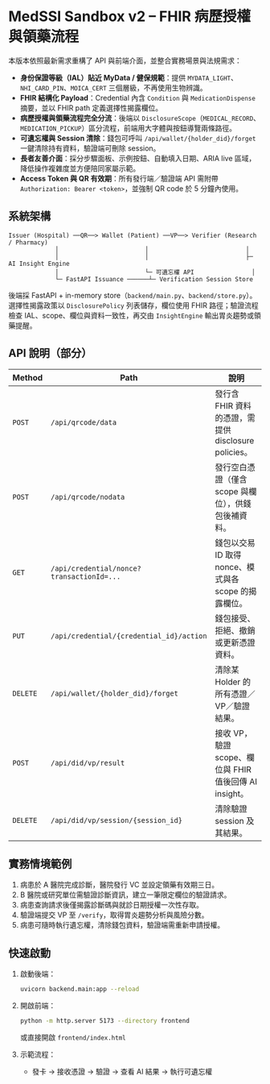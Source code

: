 # MedSSI Sandbox v2 – FHIR 病歷授權與領藥流程

本版本依照最新需求重構了 API 與前端介面，並整合實務場景與法規需求：

- **身份保證等級（IAL）貼近 MyData / 健保規範**：提供 `MYDATA_LIGHT`、`NHI_CARD_PIN`、`MOICA_CERT` 三個層級，不再使用生物辨識。
- **FHIR 結構化 Payload**：Credential 內含 `Condition` 與 `MedicationDispense` 摘要，並以 FHIR path 定義選擇性揭露欄位。
- **病歷授權與領藥流程完全分流**：後端以 `DisclosureScope`（`MEDICAL_RECORD`、`MEDICATION_PICKUP`）區分流程，前端用大字體與按鈕導覽兩條路徑。
- **可遺忘權與 Session 清除**：錢包可呼叫 `/api/wallet/{holder_did}/forget` 一鍵清除持有資料，驗證端可刪除 session。
- **長者友善介面**：採分步驟面板、示例按鈕、自動填入日期、ARIA live 區域，降低操作複雜度並方便陪同家屬示範。
- **Access Token 與 QR 有效期**：所有發行端／驗證端 API 需附帶 `Authorization: Bearer <token>`，並強制 QR code 於 5 分鐘內使用。

## 系統架構
```
Issuer (Hospital) ──QR──> Wallet (Patient) ──VP──> Verifier (Research / Pharmacy)
             │                        │                           │
             │                        │                           ├─ AI Insight Engine
             │                        └─ 可遺忘權 API                │
             └─ FastAPI Issuance ──────┴─ Verification Session Store
```

後端採 FastAPI + in-memory store（`backend/main.py`、`backend/store.py`）。選擇性揭露政策以 `DisclosurePolicy` 列表儲存，欄位使用 FHIR 路徑；驗證流程檢查 IAL、scope、欄位與資料一致性，再交由 `InsightEngine` 輸出胃炎趨勢或領藥提醒。

## API 說明（部分）

| Method | Path | 說明 |
|--------|------|------|
| `POST` | `/api/qrcode/data` | 發行含 FHIR 資料的憑證，需提供 disclosure policies。 |
| `POST` | `/api/qrcode/nodata` | 發行空白憑證（僅含 scope 與欄位），供錢包後補資料。 |
| `GET` | `/api/credential/nonce?transactionId=...` | 錢包以交易 ID 取得 nonce、模式與各 scope 的揭露欄位。 |
| `PUT` | `/api/credential/{credential_id}/action` | 錢包接受、拒絕、撤銷或更新憑證資料。 |
| `DELETE` | `/api/wallet/{holder_did}/forget` | 清除某 Holder 的所有憑證／VP／驗證結果。 |
| `POST` | `/api/did/vp/result` | 接收 VP，驗證 scope、欄位與 FHIR 值後回傳 AI insight。 |
| `DELETE` | `/api/did/vp/session/{session_id}` | 清除驗證 session 及其結果。 |

## 實務情境範例

1. 病患於 A 醫院完成診斷，醫院發行 VC 並設定領藥有效期三日。
2. B 醫院或研究單位需驗證診斷資訊，建立一筆限定欄位的驗證請求。
3. 病患查詢請求後僅揭露診斷碼與就診日期授權一次性存取。
4. 驗證端提交 VP 至 `/verify`，取得胃炎趨勢分析與風險分數。
5. 病患可隨時執行遺忘權，清除錢包資料，驗證端需重新申請授權。

## 快速啟動

1. 啟動後端：
   ```bash
   uvicorn backend.main:app --reload
   ```
2. 開啟前端：
   ```bash
   python -m http.server 5173 --directory frontend
   ```
   或直接開啟 `frontend/index.html`

3. 示範流程：
   - 發卡 → 接收憑證 → 驗證 → 查看 AI 結果 → 執行可遺忘權
